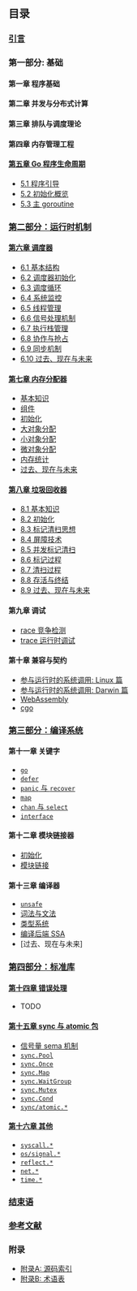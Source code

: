 ## 目录

### [引言](preface.md)

### 第一部分: 基础

#### 第一章 程序基础

<!-- 内存布局？ -->

#### 第二章 并发与分布式计算

<!-- - [3.1 并发] -->

#### 第三章 排队与调度理论

<!-- - [2.1 排队理论引导]()
- [2.2 工作窃取调度](papers/sched/work-steal-sched.md)
- [调度理论](4-sched/theory.md) -->

#### 第四章 内存管理工程

<!-- - 垃圾回收统一理论 -->

<!-- CPU 架构与操作系统? -->

<!-- - [Linux 系统调用]
- [Plan 9 汇编](appendix/asm.md) -->

#### [第五章 Go 程序生命周期](part1basic/ch05boot/readme.md)

- [5.1 程序引导](part1basic/ch05boot/boot.md)
- [5.2 初始化概览](part1basic/ch05boot/init.md)
- [5.3 主 goroutine](part1basic/ch05boot/main.md)

### [第二部分：运行时机制](part2runtime/readme.md)

#### [第六章 调度器](part2runtime/ch06sched/readme.md)

- [6.1 基本结构](part2runtime/ch06sched/basic.md)
- [6.2 调度器初始化](part2runtime/ch06sched/init.md)
- [6.3 调度循环](part2runtime/ch06sched/exec.md)
- [6.4 系统监控](part2runtime/ch06sched/sysmon.md)
- [6.5 线程管理](part2runtime/ch06sched/thread.md)
- [6.6 信号处理机制](part2runtime/ch06sched/signal.md)
- [6.7 执行栈管理](part2runtime/ch06sched/stack.md)
- [6.8 协作与抢占](part2runtime/ch06sched/preemptive.md)
- [6.9 同步机制](part2runtime/ch06sched/sync.md)
- [6.10 过去、现在与未来](part2runtime/ch06sched/history.md)

#### [第七章 内存分配器](part2runtime/ch07alloc/readme.md)

- [基本知识](part2runtime/ch07alloc/basic.md)
- [组件](part2runtime/ch07alloc/component.md)
- [初始化](part2runtime/ch07alloc/init.md)
- [大对象分配](part2runtime/ch07alloc/largealloc.md)
- [小对象分配](part2runtime/ch07alloc/smallalloc.md)
- [微对象分配](part2runtime/ch07alloc/tinyalloc.md)
- [内存统计](part2runtime/ch07alloc/mstats.md)
- [过去、现在与未来](part2runtime/ch07alloc/history.md)

#### [第八章 垃圾回收器](part2runtime/ch08GC/readme.md)

- [8.1 基本知识](part2runtime/ch08GC/basic.md)
- [8.2 初始化](part2runtime/ch08GC/init.md)
- [8.3 标记清扫思想](part2runtime/ch08GC/vanilla.md)
- [8.4 屏障技术](part2runtime/ch08GC/barrier.md)
- [8.5 并发标记清扫](part2runtime/ch08GC/concurrent.md)
- [8.6 标记过程](part2runtime/ch08GC/mark.md)
- [8.7 清扫过程](part2runtime/ch08GC/sweep.md)
- [8.8 存活与终结](part2runtime/ch08GC/finalizer.md)
- [8.9 过去、现在与未来](part2runtime/ch08GC/history.md)

#### 第九章 调试

- [race 竞争检测](part2runtime/ch09debug/race.md)
- [trace 运行时调试](part2runtime/ch09debug/trace.md)

#### 第十章 兼容与契约

- [参与运行时的系统调用: Linux 篇](part2runtime/ch10abi/syscall-linux.md)
- [参与运行时的系统调用: Darwin 篇](part2runtime/ch10abi/syscall-darwin.md)
- [WebAssembly](part2runtime/ch10abi/syscall-wasm.md)
- [cgo](part2runtime/ch10abi/cgo.md)

### [第三部分：编译系统](part3compile/readme.md)

#### 第十一章 关键字

- [`go`](part3compile/ch11keyword/go.md)
- [`defer`](part3compile/ch11keyword/defer.md)
- [`panic` 与 `recover`](part3compile/ch11keyword/panic.md)
- [`map`](part3compile/ch11keyword/map.md)
- [`chan` 与 `select`](part3compile/ch11keyword/chan.md)
- [`interface`](part3compile/ch11keyword/interface.md)

#### 第十二章 模块链接器

- [初始化](part3compile/ch12link/init.md)
- [模块链接](part3compile/ch12link/link.md)

#### 第十三章 编译器

- [`unsafe`](part3compile/ch13gc/9-unsafe.md)
- [词法与文法](part3compile/ch13gc/parse.md)
- [类型系统](part3compile/ch13gc/type.md)
- [编译后端 SSA](part3compile/ch13gc/ssa.md)
- [过去、现在与未来]

### [第四部分：标准库](part4lib/readme.md)

#### [第十四章 错误处理](part4lib/ch14errors/readme.md)

- TODO

#### [第十五章 sync 与 atomic 包](part4lib/ch15sync/readme.md)

- [信号量 sema 机制](part4lib/ch15sync/sema.md)
- [`sync.Pool`](part4lib/ch15sync/pool.md)
- [`sync.Once`](part4lib/ch15sync/once.md)
- [`sync.Map`](part4lib/ch15sync/map.md)
- [`sync.WaitGroup`](part4lib/ch15sync/waitgroup.md)
- [`sync.Mutex`](part4lib/ch15sync/mutex.md)
- [`sync.Cond`](part4lib/ch15sync/cond.md)
- [`sync/atomic.*`](part4lib/ch15sync/atomic.md)


#### [第十六章 其他](part4lib/ch16other/readme.md)

- [`syscall.*`](part4lib/ch16other/syscall.md)
- [`os/signal.*`](part4lib/ch16other/signal.md)
- [`reflect.*`](part4lib/ch16other/reflect.md)
- [`net.*`](part4lib/ch16other/net.md)
- [`time.*`](part4lib/ch16other/time.md)

### [结束语](finalwords.md)

### [参考文献](../bibliography/list.md)

### 附录

- [附录A: 源码索引](appendix/index.md)
- [附录B: 术语表](appendix/glossary.md)